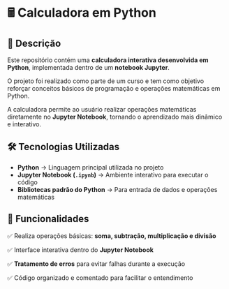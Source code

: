 # 🖩 Calculadora em Python  

## 📌 Descrição  

Este repositório contém uma **calculadora interativa desenvolvida em Python**, implementada dentro de um **notebook Jupyter**.  

O projeto foi realizado como parte de um curso e tem como objetivo reforçar conceitos básicos de programação e operações matemáticas em Python.  

A calculadora permite ao usuário realizar operações matemáticas diretamente no **Jupyter Notebook**, tornando o aprendizado mais dinâmico e interativo.  

## 🛠️ Tecnologias Utilizadas  

- **Python** → Linguagem principal utilizada no projeto  
- **Jupyter Notebook (`.ipynb`)** → Ambiente interativo para executar o código  
- **Bibliotecas padrão do Python** → Para entrada de dados e operações matemáticas  

## 🚀 Funcionalidades  

✅ Realiza operações básicas: **soma, subtração, multiplicação e divisão**  

✅ Interface interativa dentro do **Jupyter Notebook**  

✅ **Tratamento de erros** para evitar falhas durante a execução  

✅ Código organizado e comentado para facilitar o entendimento  
